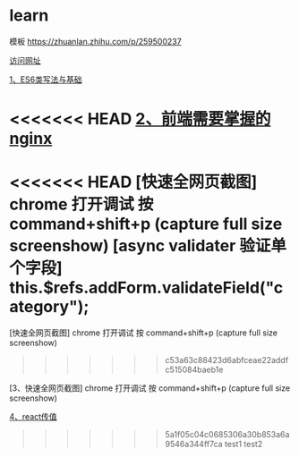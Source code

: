 # learn

模板 https://zhuanlan.zhihu.com/p/259500237

[访问网址](https://hongz1125.github.io/tips/)

[1、ES6类写法与基础](fe/es6/1、ES6类写法与基础)

<<<<<<< HEAD
[2、前端需要掌握的nginx](fe/es6/index/2、前端需要掌握的nginx.md)
=======
<<<<<<< HEAD
[快速全网页截图] chrome 打开调试 按 command+shift+p (capture full size screenshow)
[async validater 验证单个字段] this.$refs.addForm.validateField("category");
=======
[快速全网页截图] chrome 打开调试 按 command+shift+p  (capture full size screenshow)
>>>>>>> c53a63c88423d6abfceae22addfc515084baeb1e

[3、快速全网页截图] chrome 打开调试 按 command+shift+p  (capture full size screenshow)

[4、react传值](fe/4、react传值)

>>>>>>> 5a1f05c04c0685306a30b853a6a9546a344ff7ca
test1
test2

